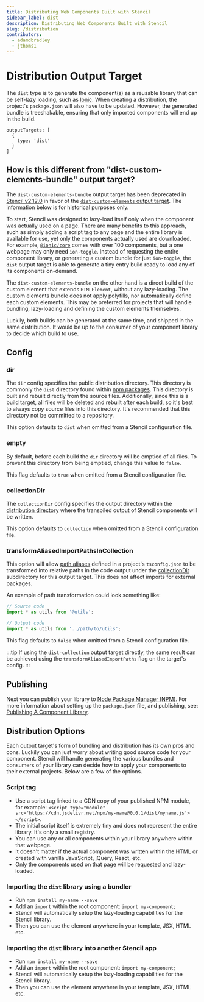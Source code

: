 ```yaml
---
title: Distributing Web Components Built with Stencil
sidebar_label: dist
description: Distributing Web Components Built with Stencil
slug: /distribution
contributors:
  - adamdbradley
  - jthoms1
---
```


# Distribution Output Target

The `dist` type is to generate the component(s) as a reusable library that can be self-lazy loading, such as [Ionic](https://www.npmjs.com/package/@ionic/core). When creating a distribution, the project's `package.json` will also have to be updated. However, the generated bundle is treeshakable, ensuring that only imported components will end up in the build.

```tsx
outputTargets: [
  {
    type: 'dist'
  }
]
```


## How is this different from "dist-custom-elements-bundle" output target?

The `dist-custom-elements-bundle` output target has been deprecated in [Stencil v2.12.0](https://github.com/ionic-team/stencil/releases/tag/v2.12.0) in favor of the [`dist-custom-elements` output target](./custom-elements.md). The information below is for historical purposes only. 

To start, Stencil was designed to lazy-load itself only when the component was actually used on a page. There are many benefits to this approach, such as simply adding a script tag to any page and the entire library is available for use, yet only the components actually used are downloaded. For example, [`@ionic/core`](https://www.npmjs.com/package/@ionic/core) comes with over 100 components, but a one webpage may only need `ion-toggle`. Instead of requesting the entire component library, or generating a custom bundle for just `ion-toggle`, the `dist` output target is able to generate a tiny entry build ready to load any of its components on-demand.

The `dist-custom-elements-bundle` on the other hand is a direct build of the custom element that extends `HTMLElement`, without any lazy-loading. The custom elements bundle does not apply polyfills, nor automatically define each custom elements. This may be preferred for projects that will handle bundling, lazy-loading and defining the custom elements themselves.

Luckily, both builds can be generated at the same time, and shipped in the same distribution. It would be up to the consumer of your component library to decide which build to use.

## Config

### dir

The `dir` config specifies the public distribution directory. This directory is commonly the `dist` directory found within [npm packages](https://docs.npmjs.com/getting-started/packages). This directory is built and rebuilt directly from the source files. Additionally, since this is a build target, all files will be deleted and rebuilt after each build, so it's best to always copy source files into this directory. It's recommended that this directory not be committed to a repository.

This option defaults to `dist` when omitted from a Stencil configuration file.

### empty

By default, before each build the `dir` directory will be emptied of all files. To prevent this directory from being emptied, change this value to `false`.

This flag defaults to `true` when omitted from a Stencil configuration file.

### collectionDir

The `collectionDir` config specifies the output directory within the [distribution directory](#dir) where the transpiled output of Stencil components will be written.

This option defaults to `collection` when omitted from a Stencil configuration file.

### transformAliasedImportPathsInCollection

This option will allow [path aliases](https://www.typescriptlang.org/docs/handbook/module-resolution.html#path-mapping) defined in a project's `tsconfig.json` to be transformed into relative paths in the code output under the [collectionDir](#collectiondir) subdirectory for this output target. This does not affect imports for external packages.

An example of path transformation could look something like:

```ts
// Source code
import * as utils from '@utils';

// Output code
import * as utils from '../path/to/utils';
```

This flag defaults to `false` when omitted from a Stencil configuration file.

:::tip
If using the `dist-collection` output target directly, the same result can be achieved using the `transformAliasedImportPaths` flag on the target's config.
:::

## Publishing

Next you can publish your library to [Node Package Manager (NPM)](https://www.npmjs.com/). For more information about setting up the `package.json` file, and publishing, see: [Publishing A Component Library](/publishing).

## Distribution Options

Each output target's form of bundling and distribution has its own pros and cons. Luckily you can just worry about writing good source code for your component. Stencil will handle generating the various bundles and consumers of your library can decide how to apply your components to their external projects. Below are a few of the options.

### Script tag

- Use a script tag linked to a CDN copy of your published NPM module, for example: `<script type="module" src='https://cdn.jsdelivr.net/npm/my-name@0.0.1/dist/myname.js'></script>`.
- The initial script itself is extremely tiny and does not represent the entire library. It's only a small registry.
- You can use any or all components within your library anywhere within that webpage.
- It doesn't matter if the actual component was written within the HTML or created with vanilla JavaScript, jQuery, React, etc.
- Only the components used on that page will be requested and lazy-loaded.

### Importing the `dist` library using a bundler

- Run `npm install my-name --save`
- Add an `import` within the root component: `import my-component`;
- Stencil will automatically setup the lazy-loading capabilities for the Stencil library.
- Then you can use the element anywhere in your template, JSX, HTML etc.

### Importing the `dist` library into another Stencil app

- Run `npm install my-name --save`
- Add an `import` within the root component: `import my-component`;
- Stencil will automatically setup the lazy-loading capabilities for the Stencil library.
- Then you can use the element anywhere in your template, JSX, HTML etc.
